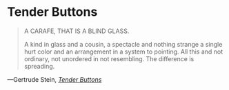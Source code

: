 # Tender Buttons

 > A CARAFE, THAT IS A BLIND GLASS.
 >
 > A kind in glass and a cousin, a spectacle and nothing strange a single
 > hurt color and an arrangement in a system to pointing. All this and not
 > ordinary, not unordered in not resembling. The difference is spreading.

—Gertrude Stein, [_Tender Buttons_](https://www.gutenberg.org/ebooks/15396)